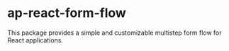 # ap-react-form-flow
This package provides a simple and customizable multistep form flow for React applications.
